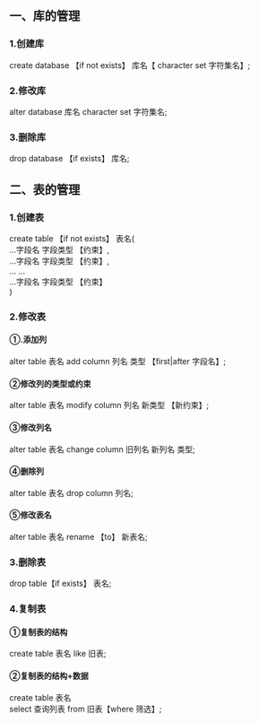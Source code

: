 ## 一、库的管理
### 1.创建库
create database 【if not exists】 库名【 character set 字符集名】;

### 2.修改库
alter database 库名 character set 字符集名;

### 3.删除库
drop database 【if exists】 库名;


## 二、表的管理
### 1.创建表
create table 【if not exists】 表名(  
...字段名 字段类型 【约束】,  
...字段名 字段类型 【约束】,  
... ...  
...字段名 字段类型 【约束】   
)

### 2.修改表
#### ①.添加列
alter table 表名 add column 列名 类型 【first|after 字段名】;
#### ②修改列的类型或约束
alter table 表名 modify column 列名 新类型 【新约束】;
#### ③修改列名
alter table 表名 change column 旧列名 新列名 类型;
#### ④删除列
alter table 表名 drop column 列名;
#### ⑤修改表名
alter table 表名 rename 【to】 新表名;

### 3.删除表
drop table【if exists】 表名;

### 4.复制表
#### ①复制表的结构
create table 表名 like 旧表;
#### ②复制表的结构+数据
create table 表名   
select 查询列表 from 旧表【where 筛选】;
 
